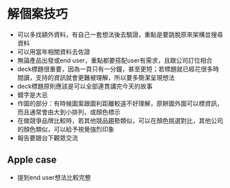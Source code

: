 # 解個案技巧

- 可以多找額外資料，有自己一套想法後去驗證，重點是要跳脫原來架構並搜尋資料
- 可以用當年相關資料去佐證
- 無論產品出發或end user，重點都要搭配user有需求，且跟公司訂位相合
- deck標題很重要，因為一頁只有一分鐘，甚至更短；若標題就已經花很多時間讀，支持的資訊就會更難被理解，所以要多簡潔呈現想法
- deck標題原則應該是可以全部連貫講完今天的故事
- 錯字是大忌
- 作圖的部分：有時候圖案跟圖利距離較遠不好理解，原餅圖外圍可以標資訊，而且通常會由大到小排列，或顏色標示
- 在做競爭品牌比較時，若其他競品趨勢類似，可以在顏色挑選對比，其他公司的顏色類似，可以給予視覺強烈印象
- 報告要跟台下觀眾交流

## Apple case

- 提到end user想法比較完整